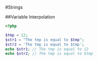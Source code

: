 #Strings

##Variable Interpolation

```php
<?php

$tmp = 12;
$str1 = "The tmp is equal to $tmp";
$str2 = 'The tmp is equal to $tmp';
echo $str1; // The tmp is equal to 12
echo $str2; // The tmp is equal to $tmp
```
